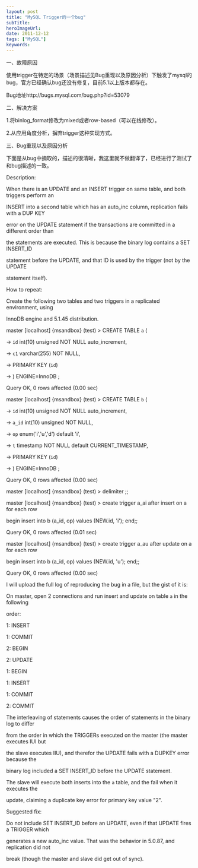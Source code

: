 ```yaml
---
layout: post 
title: "MySQL Trigger的一个bug"
subTitle: 
heroImageUrl: 
date: 2011-12-12
tags: ["MySQL"]
keywords: 
---
```


一、故障原因

使用trigger在特定的场景（场景描述见Bug重现以及原因分析）下触发了mysql的bug，官方已经确认bug还没有修复，目前5.1以上版本都存在。

Bug地址http://bugs.mysql.com/bug.php?id=53079

二、解决方案

1.将binlog_format修改为mixed或者row-based（可以在线修改）。

2.从应用角度分析，摒弃trigger这种实现方式。

三、Bug重现以及原因分析

下面是从bug中摘取的，描述的很清晰，我这里就不做翻译了，已经进行了测试了和bug描述的一致。

Description:

When there is an UPDATE and an INSERT trigger on same table, and both triggers perform an

INSERT into a second table which has an auto_inc column, replication fails with a DUP KEY

error on the UPDATE statement if the transactions are committed in a different order than

the statements are executed. This is because the binary log contains a SET INSERT_ID

statement before the UPDATE, and that ID is used by the trigger (not by the UPDATE

statement itself).

How to repeat:

Create the following two tables and two triggers in a replicated environment, using

InnoDB engine and 5.1.45 distribution.

master [localhost] {msandbox} (test) > CREATE TABLE `a` (

->   `id` int(10) unsigned NOT NULL auto_increment,

->   `c1` varchar(255) NOT NULL,

->   PRIMARY KEY  (`id`)

-> ) ENGINE=InnoDB ;

Query OK, 0 rows affected (0.00 sec)

master [localhost] {msandbox} (test) > CREATE TABLE `b` (

->   `id` int(10) unsigned NOT NULL auto_increment,

->   `a_id` int(10) unsigned NOT NULL,

->   `op` enum('i','u','d') default 'i',

->   `t` timestamp NOT NULL default CURRENT_TIMESTAMP,

->   PRIMARY KEY  (`id`)

-> ) ENGINE=InnoDB ;

Query OK, 0 rows affected (0.00 sec)

master [localhost] {msandbox} (test) > delimiter ;;

master [localhost] {msandbox} (test) > create trigger a_ai after insert on a for each row

begin insert into b (a_id, op) values (NEW.id, 'i'); end;;

Query OK, 0 rows affected (0.01 sec)

master [localhost] {msandbox} (test) > create trigger a_au after update on a for each row

begin insert into b (a_id, op) values (NEW.id, 'u'); end;;

Query OK, 0 rows affected (0.00 sec)

I will upload the full log of reproducing the bug in a file, but the gist of it is:

On master, open 2 connections and run insert and update on table `a` in the following

order:

1: INSERT

1: COMMIT

2:     BEGIN

2:     UPDATE

1: BEGIN

1: INSERT

1: COMMIT

2:     COMMIT

The interleaving of statements causes the order of statements in the binary log to differ

from the order in which the TRIGGERs executed on the master (the master executes IUI but

the slave executes IIU), and therefor the UPDATE fails with a DUPKEY error because the

binary log included a SET INSERT_ID before the UPDATE statement.

The slave will execute both inserts into the `a` table, and the fail when it executes the

update, claiming a duplicate key error for primary key value "2".

Suggested fix:

Do not include SET INSERT_ID before an UPDATE, even if that UPDATE fires a TRIGGER which

generates a new auto_inc value. That was the behavior in 5.0.87, and replication did not

break (though the master and slave did get out of sync).